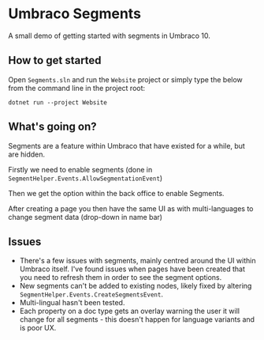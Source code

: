 # Umbraco Segments
A small demo of getting started with segments in Umbraco 10.

## How to get started
Open `Segments.sln` and run the `Website` project or simply type the below from the command line in the project root:
```
dotnet run --project Website
``` 

## What's going on?
Segments are a feature within Umbraco that have existed for a while, but are hidden.

Firstly we need to enable segments (done in `SegmentHelper.Events.AllowSegmentationEvent`)

Then we get the option within the back office to enable Segments.

After creating a page you then have the same UI as with multi-languages to change segment data (drop-down in name bar)

## Issues
- There's a few issues with segments, mainly centred around the UI within Umbraco itself. I've found issues when pages have been created that you need to refresh them in order to see the segment options.
- New segments can't be added to existing nodes, likely fixed by altering `SegmentHelper.Events.CreateSegmentsEvent`.
- Multi-lingual hasn't been tested.
- Each property on a doc type gets an overlay warning the user it will change for all segments - this doesn't happen for language variants and is poor UX.
